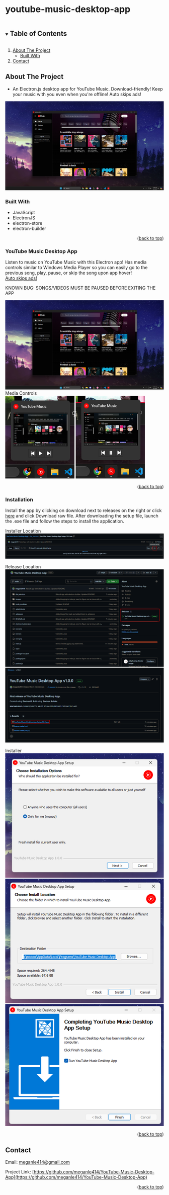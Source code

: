 # youtube-music-desktop-app
<!-- TABLE OF CONTENTS -->
<details open="open">
  <summary><h2 style="display: inline-block">Table of Contents</h2></summary>
  <ol>
    <li>
      <a href="#about-the-project">About The Project</a>
      <ul>
        <li><a href="#built-with">Built With</a></li>
      </ul>
    </li>
    <li><a href="#contact">Contact</a></li>
  </ol>
</details>

<!-- ABOUT THE PROJECT -->
## About The Project

* An Electron.js desktop app for YouTube Music. Download-friendly! Keep your music with you even when you're offline! Auto skips ads!

<img src="images/default.png">

### Built With

* JavaScript
* ElectronJS
* electron-store
* electron-builder

<p align="right">(<a href="#youtube-music-desktop-app">back to top</a>)</p>

### YouTube Music Desktop App

Listen to music on YouTube Music with this Electron app! Has media controls similar to Windows Media Player so you can easily go to the previous song, play, pause, or skip the song upon app hover!<br>
<ins>Auto skips ads!</ins>

KNOWN BUG: SONGS/VIDEOS MUST BE PAUSED BEFORE EXITING THE APP

![Screenshot](https://github.com/meganle414/YouTube-Music-Desktop-App/blob/main/images/default.png?raw=true)<br>
Media Controls<br>
![Screenshot](https://github.com/meganle414/YouTube-Music-Desktop-App/blob/main/images/play_media_control.png?raw=true)
![Screenshot](https://github.com/meganle414/YouTube-Music-Desktop-App/blob/main/images/pause_media_control.png?raw=true)

<p align="right">(<a href="#youtube-music-desktop-app">back to top</a>)</p>

### Installation

Install the app by clicking on download next to releases on the right or click <a href="https://github.com/meganle414/YouTube-Music-Desktop-App/tree/main/dist_electron/YouTube Music Desktop App Setup 1.0.2.exe">here</a> and click Download raw file. After downloading the setup file, launch the .exe file and follow the steps to install the application.

Installer Location<br>
![Screenshot](https://github.com/meganle414/YouTube-Music-Desktop-App/blob/main/images/installer_location.png?raw=true)<br>

Release Location<br>
![Screenshot](https://github.com/meganle414/YouTube-Music-Desktop-App/blob/main/images/release_location.png?raw=true)<br>
![Screenshot](https://github.com/meganle414/YouTube-Music-Desktop-App/blob/main/images/release_setup.png?raw=true)<br>

Installer<br>
![Screenshot](https://github.com/meganle414/YouTube-Music-Desktop-App/blob/main/images/install.png?raw=true)<br>
![Screenshot](https://github.com/meganle414/YouTube-Music-Desktop-App/blob/main/images/install_destination.png?raw=true)<br>
![Screenshot](https://github.com/meganle414/YouTube-Music-Desktop-App/blob/main/images/install_complete.png?raw=true)<br>

<p align="right">(<a href="#youtube-music-desktop-app">back to top</a>)</p>

<!-- CONTACT -->
## Contact

Email: meganle414@gmail.com

Project Link: [https://github.com/meganle414/YouTube-Music-Desktop-App](https://github.com/meganle414/YouTube-Music-Desktop-App)

[linkedin-url]: https://linkedin.com/in/meganle414/

<p align="right">(<a href="#youtube-music-desktop-app">back to top</a>)</p>